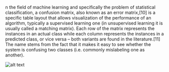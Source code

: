 n the field of machine learning and specifically the problem of statistical classification, a confusion matrix, also known as an error matrix,[10] is a specific table layout that allows visualization of the performance of an algorithm, typically a supervised learning one (in unsupervised learning it is usually called a matching matrix). Each row of the matrix represents the instances in an actual class while each column represents the instances in a predicted class, or vice versa – both variants are found in the literature.[11] The name stems from the fact that it makes it easy to see whether the system is confusing two classes (i.e. commonly mislabeling one as another). 

![alt text](https://glassboxmedicine.files.wordpress.com/2019/02/confusion-matrix.png?w=816)